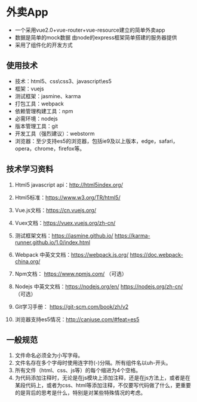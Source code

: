 # 外卖App
<ul>
<li> 一个采用vue2.0+vue-router+vue-resource建立的简单外卖app</br></li>
 <li>数据是简单的mock数据 由node的express框架简单搭建的服务器提供</li>
 <li>采用了组件化的开发方式</li>
</ul>

## 使用技术

* 技术：html5、css\css3、javascript\es5
* 框架：vuejs
* 测试框架：jasmine、karma
* 打包工具：webpack
* 依赖管理构建工具：npm
* 必需环境：nodejs
* 版本管理工具：git
* 开发工具（强烈建议）：webstorm
* 浏览器：至少支持es5的浏览器，包括ie9及以上版本，edge，safari，opera，chrome，firefox等。

## 技术学习资料

1. Html5 javascript api：http://html5index.org/ 
2. Html5标准：https://www.w3.org/TR/html5/
3. Vue.js文档：https://cn.vuejs.org/ 
4. Vuex文档：https://vuex.vuejs.org/zh-cn/ 
5. 测试框架文档：https://jasmine.github.io/ https://karma-runner.github.io/1.0/index.html
6. Webpack 中英文文档：https://webpack.js.org/  https://doc.webpack-china.org/
7. Npm文档： https://www.npmjs.com/ （可选）
8. Nodejs 中英文文档：https://nodejs.org/en/  https://nodejs.org/zh-cn/ （可选）
9. Git学习手册： https://git-scm.com/book/zh/v2  

10. 浏览器支持es5情况：http://caniuse.com/#feat=es5 

## 一般规范

1. 文件命名必须全为小写字母。
2. 文件名存在多个字母时使用连字符(-)分隔。所有组件名以uh-开头。
3. 所有文件（html、css、js等）的每个缩进为4个空格。
4. 为代码添加注释时，无论是在js模块上添加注释，还是在js方法上，或者是在某段代码上，或者为css、html等添加注释，不仅要写代码做了什么，更重要的是背后的思考是什么，特别是对某些特殊情况的考虑。
